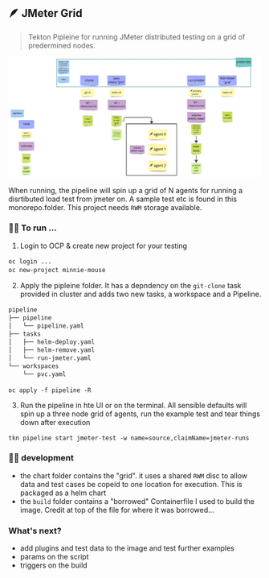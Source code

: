 ## 🪶 JMeter Grid
> Tekton Pipleine for running JMeter distributed testing on a grid of predermined nodes.

![tekton-pipeline](./tekton-pipeline.jpg)

When running, the pipeline will spin up a grid of N agents for running a disrtibuted load test from jmeter on. A sample test etc is found in this monorepo.folder. This project needs `RWM` storage available.  

### 🏃‍♀️ To run ...

1. Login to OCP & create new project for your testing 
```bash
oc login ...
oc new-project minnie-mouse
```

2. Apply the pipleine folder. It has a depndency on the `git-clone` task provided in cluster and adds two new tasks, a workspace and a Pipeline.
```shell
pipeline
├── pipeline
│   └── pipeline.yaml
├── tasks
│   ├── helm-deploy.yaml
│   ├── helm-remove.yaml
│   └── run-jmeter.yaml
└── workspaces
    └── pvc.yaml

oc apply -f pipeline -R
```

3.  Run the pipeline in hte UI or on the terminal. All sensible defaults will spin up a three node grid of agents, run the example test and tear things down after execution
```
tkn pipeline start jmeter-test -w name=source,claimName=jmeter-runs 
```

### 👩‍💻 development
* the chart folder contains the "grid". it uses a shared `RWM` disc to allow data and test cases be copeid to one location for execution. This is packaged as a helm chart
* the `build` folder contains a "borrowed" Containerfile I used to build the image. Credit at top of the file for where it was borrowed...

### What's next?
* add plugins and test data to the image and test further examples
* params on the script 
* triggers on the build
